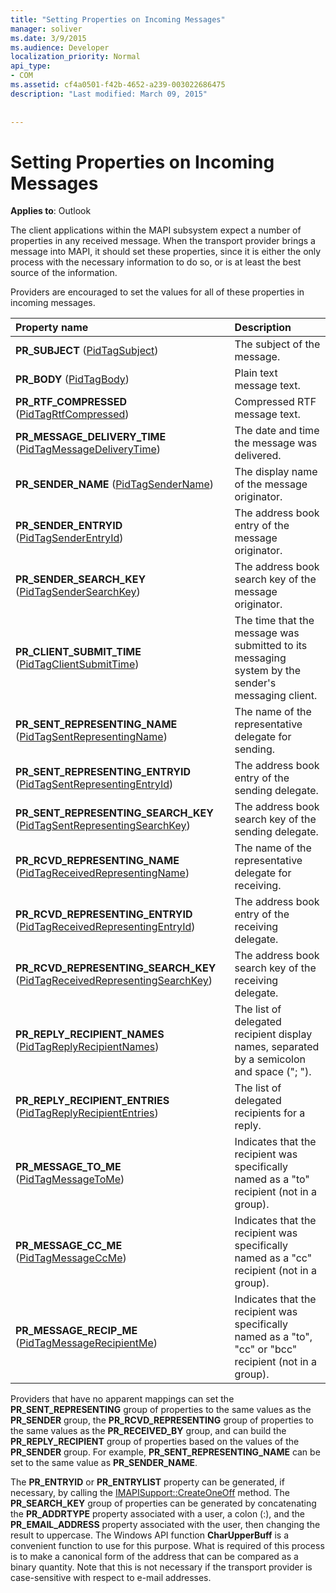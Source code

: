 ```yaml
---
title: "Setting Properties on Incoming Messages"
manager: soliver
ms.date: 3/9/2015
ms.audience: Developer
localization_priority: Normal
api_type:
- COM
ms.assetid: cf4a0501-f42b-4652-a239-003022686475
description: "Last modified: March 09, 2015"
 
 
---
```


# Setting Properties on Incoming Messages

  
  
**Applies to**: Outlook 
  
The client applications within the MAPI subsystem expect a number of properties in any received message. When the transport provider brings a message into MAPI, it should set these properties, since it is either the only process with the necessary information to do so, or is at least the best source of the information.
  
Providers are encouraged to set the values for all of these properties in incoming messages.
  
|**Property name**|**Description**|
|:-----|:-----|
|**PR_SUBJECT** ([PidTagSubject](pidtagsubject-canonical-property.md))  <br/> |The subject of the message.  <br/> |
|**PR_BODY** ([PidTagBody](pidtagbody-canonical-property.md))  <br/> |Plain text message text.  <br/> |
|**PR_RTF_COMPRESSED** ([PidTagRtfCompressed](pidtagrtfcompressed-canonical-property.md))  <br/> |Compressed RTF message text.  <br/> |
|**PR_MESSAGE_DELIVERY_TIME** ([PidTagMessageDeliveryTime](pidtagmessagedeliverytime-canonical-property.md))  <br/> |The date and time the message was delivered.  <br/> |
|**PR_SENDER_NAME** ([PidTagSenderName](pidtagsendername-canonical-property.md))  <br/> |The display name of the message originator.  <br/> |
|**PR_SENDER_ENTRYID** ([PidTagSenderEntryId](pidtagsenderentryid-canonical-property.md))  <br/> |The address book entry of the message originator.  <br/> |
|**PR_SENDER_SEARCH_KEY** ([PidTagSenderSearchKey](pidtagsendersearchkey-canonical-property.md))  <br/> |The address book search key of the message originator.  <br/> |
|**PR_CLIENT_SUBMIT_TIME** ([PidTagClientSubmitTime](pidtagclientsubmittime-canonical-property.md))  <br/> |The time that the message was submitted to its messaging system by the sender's messaging client.  <br/> |
|**PR_SENT_REPRESENTING_NAME** ([PidTagSentRepresentingName](pidtagsentrepresentingname-canonical-property.md))  <br/> |The name of the representative delegate for sending.  <br/> |
|**PR_SENT_REPRESENTING_ENTRYID** ([PidTagSentRepresentingEntryId](pidtagsentrepresentingentryid-canonical-property.md))  <br/> |The address book entry of the sending delegate.  <br/> |
|**PR_SENT_REPRESENTING_SEARCH_KEY** ([PidTagSentRepresentingSearchKey](pidtagsentrepresentingsearchkey-canonical-property.md))  <br/> |The address book search key of the sending delegate.  <br/> |
|**PR_RCVD_REPRESENTING_NAME** ([PidTagReceivedRepresentingName](pidtagreceivedrepresentingname-canonical-property.md))  <br/> |The name of the representative delegate for receiving.  <br/> |
|**PR_RCVD_REPRESENTING_ENTRYID** ([PidTagReceivedRepresentingEntryId](pidtagreceivedrepresentingentryid-canonical-property.md))  <br/> |The address book entry of the receiving delegate.  <br/> |
|**PR_RCVD_REPRESENTING_SEARCH_KEY** ([PidTagReceivedRepresentingSearchKey](pidtagreceivedrepresentingsearchkey-canonical-property.md))  <br/> |The address book search key of the receiving delegate.  <br/> |
|**PR_REPLY_RECIPIENT_NAMES** ([PidTagReplyRecipientNames](pidtagreplyrecipientnames-canonical-property.md))  <br/> |The list of delegated recipient display names, separated by a semicolon and space ("; ").  <br/> |
|**PR_REPLY_RECIPIENT_ENTRIES** ([PidTagReplyRecipientEntries](pidtagreplyrecipiententries-canonical-property.md))  <br/> |The list of delegated recipients for a reply.  <br/> |
|**PR_MESSAGE_TO_ME** ([PidTagMessageToMe](pidtagmessagetome-canonical-property.md))  <br/> |Indicates that the recipient was specifically named as a "to" recipient (not in a group).  <br/> |
|**PR_MESSAGE_CC_ME** ([PidTagMessageCcMe](pidtagmessageccme-canonical-property.md))  <br/> |Indicates that the recipient was specifically named as a "cc" recipient (not in a group).  <br/> |
|**PR_MESSAGE_RECIP_ME** ([PidTagMessageRecipientMe](pidtagmessagerecipientme-canonical-property.md))  <br/> |Indicates that the recipient was specifically named as a "to", "cc" or "bcc" recipient (not in a group).  <br/> |
   
Providers that have no apparent mappings can set the **PR_SENT_REPRESENTING** group of properties to the same values as the **PR_SENDER** group, the **PR_RCVD_REPRESENTING** group of properties to the same values as the **PR_RECEIVED_BY** group, and can build the **PR_REPLY_RECIPIENT** group of properties based on the values of the **PR_SENDER** group. For example, **PR_SENT_REPRESENTING_NAME** can be set to the same value as **PR_SENDER_NAME**.
  
The **PR_ENTRYID** or **PR_ENTRYLIST** property can be generated, if necessary, by calling the [IMAPISupport::CreateOneOff](imapisupport-createoneoff.md) method. The **PR_SEARCH_KEY** group of properties can be generated by concatenating the **PR_ADDRTYPE** property associated with a user, a colon (:), and the **PR_EMAIL_ADDRESS** property associated with the user, then changing the result to uppercase. The Windows API function **CharUpperBuff** is a convenient function to use for this purpose. What is required of this process is to make a canonical form of the address that can be compared as a binary quantity. Note that this is not necessary if the transport provider is case-sensitive with respect to e-mail addresses. 
  

